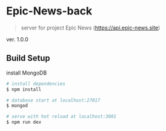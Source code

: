 # Epic-News-back

> server for project Epic News (https://api.epic-news.site)

ver. 1.0.0

## Build Setup

install MongoDB

```bash
# install dependencies
$ npm install

# database start at localhost:27017
$ mongod

# serve with hot reload at localhost:3001
$ npm run dev

